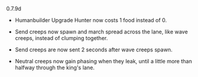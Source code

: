 0.7.9d

- Humanbuilder Upgrade Hunter now costs 1 food instead of 0.

- Send creeps now spawn and march spread across the lane, like wave creeps, instead of clumping together.

- Send creeps are now sent 2 seconds after wave creeps spawn.

- Neutral creeps now gain phasing when they leak, until a little more than halfway through the king's lane.
